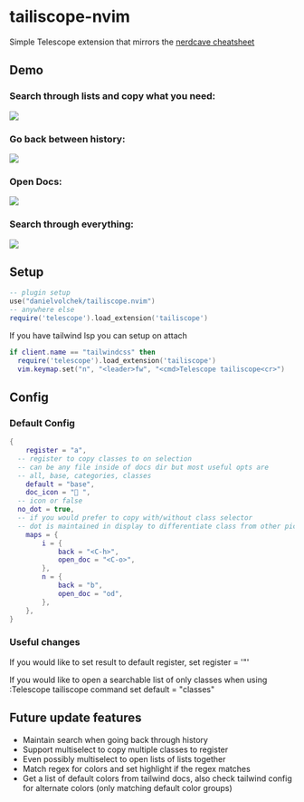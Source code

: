 # tailiscope-nvim

Simple Telescope extension that mirrors the [nerdcave cheatsheet](https://nerdcave.com/tailwind-cheat-sheet)

## Demo

### Search through lists and copy what you need:

![](https://github.com/DanielVolchek/tailiscope-media/blob/main/gifs/main.gif)

### Go back between history:

![](https://github.com/DanielVolchek/tailiscope-media/blob/main/gifs/back.gif)

### Open Docs:

![](https://github.com/DanielVolchek/tailiscope-media/blob/main/gifs/docs.gif)

### Search through everything:

![](https://github.com/DanielVolchek/tailiscope-media/blob/main/gifs/all.gif)

## Setup

```lua
-- plugin setup
use("danielvolchek/tailiscope.nvim")
-- anywhere else
require('telescope').load_extension('tailiscope')
```

If you have tailwind lsp you can setup on attach

```lua
if client.name == "tailwindcss" then
  require('telescope').load_extension('tailiscope')
  vim.keymap.set("n", "<leader>fw", "<cmd>Telescope tailiscope<cr>")
```

## Config

### Default Config

```lua
{
	register = "a",
  -- register to copy classes to on selection
  -- can be any file inside of docs dir but most useful opts are
  -- all, base, categories, classes
	default = "base",
	doc_icon = " ",
  -- icon or false
  no_dot = true,
  -- if you would prefer to copy with/without class selector
  -- dot is maintained in display to differentiate class from other pickers
	maps = {
		i = {
			back = "<C-h>",
			open_doc = "<C-o>",
		},
		n = {
			back = "b",
			open_doc = "od",
		},
	},
}
```

### Useful changes

If you would like to set result to default register, set register = '"'

If you would like to open a searchable list of only classes when using :Telescope tailiscope command set default = "classes"

## Future update features

- Maintain search when going back through history
- Support multiselect to copy multiple classes to register
- Even possibly multiselect to open lists of lists together
- Match regex for colors and set highlight if the regex matches
- Get a list of default colors from tailwind docs, also check tailwind config for alternate colors (only matching default color groups)
